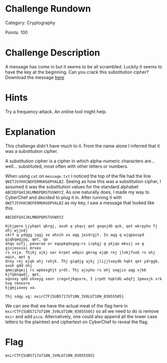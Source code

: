# Challenge Rundown #
Category: Cryptography

Points: 100

# Challenge Description #
A message has come in but it seems to be all scrambled. Luckily it seems to have the key at the beginning. Can you crack this substitution cipher? Download the message [here](https://github.com/Justin-Prasad/CTF-Write-Ups/blob/main/PicoGym/Cryptography/substitution0/message.txt)

# Hints #
Try a frequency attack. An online tool might help.

# Explanation #
This challenge didn't have much to it. From the name alone I inferred that it was a substitution cipher. 

A substitution cipher is a cipher in which alpha-numeric characters are... well... substituted, most often with other letters or numbers.

When using ```cat``` on ```message.txt``` I noticed the top of the file had the line ```QWITJSYHXCNDFERMUKGOPVALBZ```. Seeing as how this was a substitution cipher, I assumed it was the substitution values for the standard alphabet ```ABCDEFGHIJKLMNOPQRSTUVWXYZ```. As one naturally does, I made my way to CyberChef and decided to plug it in. After running it with ```QWITJSYHXCNDFERMUKGOPVALBZ``` as my key, I saw a message that looked like this.

```
ABCDEFGHIJKLMNOPQRSTUVWXYZ 

Hjkjpmre Ljykqet qkrgj, axoh q ykqvj qet goqojdb qxk, qet wkrpyho fj ohj wjjodj
skrf q ydqgg iqgj xe ahxih xo aqg jeidrgjt. Io aqg q wjqpoxspd giqkqwqjpg, qet, qo
ohqo oxfj, penerae or eqopkqdxgog—rs irpkgj q ykjqo mkxzj xe q gixjeoxsxi mrxeo
rs vxja. Thjkj ajkj oar krpet wdqin gmrog ejqk rej jlokjfxob rs ohj wqin, qet q
drey rej ejqk ohj rohjk. Thj giqdjg ajkj jlijjtxeydb hqkt qet ydrggb, axoh qdd ohj
qmmjqkqeij rs wpkexghjt yrdt. Thj ajxyho rs ohj xegjio aqg vjkb kjfqknqwdj, qet,
oqnxey qdd ohxeyg xeor iregxtjkqoxre, I irpdt hqktdb wdqfj Jpmxojk srk hxg rmxexre
kjgmjioxey xo.

Thj sdqy xg: mxirCTF{5UB5717U710N_3V0LU710N_03055505}
```

We can see that we have the actual meat of the flag here in ```mxirCTF{5UB5717U710N_3V0LU710N_03055505}``` so all we need to do is remove ```mxir``` and add ```pico```. Alternatively, one could also append all the lower case letters to the plaintext and ciphertext on CyberChef to reveal the flag.

# Flag #
```mxirCTF{5UB5717U710N_3V0LU710N_03055505}```
